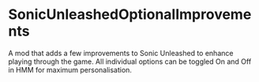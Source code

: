 # SonicUnleashedOptionalImprovements
A mod that adds a few improvements to Sonic Unleashed to enhance playing through the game. All individual options can be toggled On and Off in HMM for maximum personalisation.

